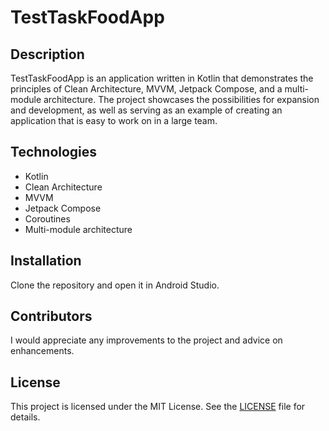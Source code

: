 # TestTaskFoodApp

## Description
TestTaskFoodApp is an application written in Kotlin that demonstrates the principles of Clean Architecture, MVVM, Jetpack Compose, and a multi-module architecture. The project showcases the possibilities for expansion and development, as well as serving as an example of creating an application that is easy to work on in a large team.

## Technologies
- Kotlin
- Clean Architecture
- MVVM
- Jetpack Compose
- Coroutines
- Multi-module architecture

## Installation
Clone the repository and open it in Android Studio.

## Contributors
I would appreciate any improvements to the project and advice on enhancements.

## License
This project is licensed under the MIT License. See the [LICENSE](LICENSE) file for details.
